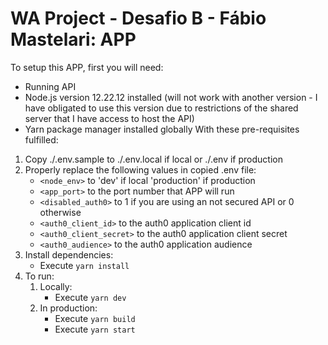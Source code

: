 # WA Project - Desafio B - Fábio Mastelari: APP
To setup this APP, first you will need:
- Running API
- Node.js version 12.22.12 installed (will not work with another version - I have obligated to use this version due to restrictions of the shared server that I have access to host the API)
- Yarn package manager installed globally
With these pre-requisites fulfilled:
1. Copy ./.env.sample to ./.env.local if local or ./.env if production
2. Properly replace the following values in copied .env file:
   - `<node_env>` to 'dev' if local 'production' if production
   - `<app_port>` to the port number that APP will run
   - `<disabled_auth0>` to 1 if you are using an not secured API or 0 otherwise
   - `<auth0_client_id>` to the auth0 application client id
   - `<auth0_client_secret>` to the auth0 application client secret
   - `<auth0_audience>` to the auth0 application audience
3. Install dependencies:
   - Execute `yarn install`
4. To run:
   1. Locally: 
      - Execute `yarn dev`
   2. In production:
      - Execute `yarn build`
      - Execute `yarn start`

